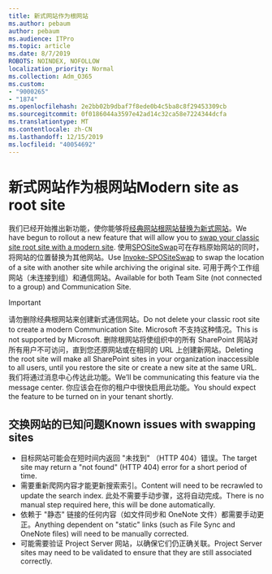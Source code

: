 ```yaml
---
title: 新式网站作为根网站
ms.author: pebaum
author: pebaum
ms.audience: ITPro
ms.topic: article
ms.date: 8/7/2019
ROBOTS: NOINDEX, NOFOLLOW
localization_priority: Normal
ms.collection: Adm_O365
ms.custom:
- "9000265"
- "1874"
ms.openlocfilehash: 2e2bb02b9dbaf7f8ede0b4c5ba8c8f29453309cb
ms.sourcegitcommit: 0f0186044a3597e42ad14c32ca58e7224344dcfa
ms.translationtype: MT
ms.contentlocale: zh-CN
ms.lasthandoff: 12/15/2019
ms.locfileid: "40054692"
---
```

# <a name="modern-site-as-root-site"></a><span data-ttu-id="80ab9-102">新式网站作为根网站</span><span class="sxs-lookup"><span data-stu-id="80ab9-102">Modern site as root site</span></span>

<span data-ttu-id="80ab9-103">我们已经开始推出新功能，使你能够将[经典网站根网站替换为新式网站](https://docs.microsoft.com/sharepoint/modern-root-site)。</span><span class="sxs-lookup"><span data-stu-id="80ab9-103">We have begun to rollout a new feature that will allow you to [swap your classic site root site with a modern site](https://docs.microsoft.com/sharepoint/modern-root-site).</span></span> <span data-ttu-id="80ab9-104">使用[SPOSiteSwap](https://docs.microsoft.com/powershell/module/sharepoint-online/invoke-spositeswap?view=sharepoint-ps)可在存档原始网站的同时，将网站的位置替换为其他网站。</span><span class="sxs-lookup"><span data-stu-id="80ab9-104">Use [Invoke-SPOSiteSwap](https://docs.microsoft.com/powershell/module/sharepoint-online/invoke-spositeswap?view=sharepoint-ps) to swap the location of a site with another site while archiving the original site.</span></span> <span data-ttu-id="80ab9-105">可用于两个工作组网站（未连接到组）和通信网站。</span><span class="sxs-lookup"><span data-stu-id="80ab9-105">Available for both Team Site (not connected to a group) and Communication Site.</span></span>

>[!Important]
> <span data-ttu-id="80ab9-106">请勿删除经典根网站来创建新式通信网站。</span><span class="sxs-lookup"><span data-stu-id="80ab9-106">Do not delete your classic root site to create a modern Communication Site.</span></span> <span data-ttu-id="80ab9-107">Microsoft 不支持这种情况。</span><span class="sxs-lookup"><span data-stu-id="80ab9-107">This is not supported by Microsoft.</span></span> <span data-ttu-id="80ab9-108">删除根网站将使组织中的所有 SharePoint 网站对所有用户不可访问，直到您还原网站或在相同的 URL 上创建新网站。</span><span class="sxs-lookup"><span data-stu-id="80ab9-108">Deleting the root site will make all SharePoint sites in your organization inaccessible to all users, until you restore the site or create a new site at the same URL.</span></span> <span data-ttu-id="80ab9-109">我们将通过消息中心传达此功能。</span><span class="sxs-lookup"><span data-stu-id="80ab9-109">We’ll be communicating this feature via the message center.</span></span> <span data-ttu-id="80ab9-110">你应该会在你的租户中很快启用此功能。</span><span class="sxs-lookup"><span data-stu-id="80ab9-110">You should expect the feature to be turned on in your tenant shortly.</span></span>

## <a name="known-issues-with-swapping-sites"></a><span data-ttu-id="80ab9-111">交换网站的已知问题</span><span class="sxs-lookup"><span data-stu-id="80ab9-111">Known issues with swapping sites</span></span>
- <span data-ttu-id="80ab9-112">目标网站可能会在短时间内返回 "未找到" （HTTP 404）错误。</span><span class="sxs-lookup"><span data-stu-id="80ab9-112">The target site may return a "not found" (HTTP 404) error for a short period of time.</span></span>
- <span data-ttu-id="80ab9-113">需要重新爬网内容才能更新搜索索引。</span><span class="sxs-lookup"><span data-stu-id="80ab9-113">Content will need to be recrawled to update the search index.</span></span> <span data-ttu-id="80ab9-114">此处不需要手动步骤，这将自动完成。</span><span class="sxs-lookup"><span data-stu-id="80ab9-114">There is no manual step required here, this will be done automatically.</span></span>
- <span data-ttu-id="80ab9-115">依赖于 "静态" 链接的任何内容（如文件同步和 OneNote 文件）都需要手动更正。</span><span class="sxs-lookup"><span data-stu-id="80ab9-115">Anything dependent on "static" links (such as File Sync and OneNote files) will need to be manually corrected.</span></span>
- <span data-ttu-id="80ab9-116">可能需要验证 Project Server 网站，以确保它们仍正确关联。</span><span class="sxs-lookup"><span data-stu-id="80ab9-116">Project Server sites may need to be validated to ensure that they are still associated correctly.</span></span> 

